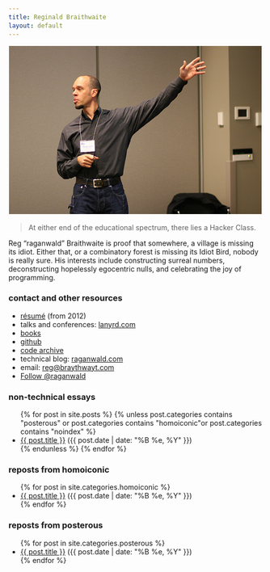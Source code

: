 ```yaml
---
title: Reginald Braithwaite
layout: default
---
```


[![copyright (c) 2008 photojunkie](/assets/images/reg_at_meshu.png)](http://www.flickr.com/photos/photojunkie/2510690700)

> At either end of the educational spectrum, there lies a Hacker Class.

Reg “raganwald” Braithwaite is proof that somewhere, a village is missing its idiot. Either that, or a combinatory forest is missing its Idiot Bird, nobody is really sure. His interests include constructing surreal numbers, deconstructing hopelessly egocentric nulls, and celebrating the joy of programming.

### contact and other resources

* [résumé](/assets/reginald/RegBraithwaite20120423.pdf) (from 2012)
* talks and conferences: [lanyrd.com](http://lanyrd.com/profile/raganwald/)
* [books](http://leanpub.com/u/raganwald)
* [github](http://github.com/raganwald)
* [code archive](http://github.com/raganwald-deprecated)
* technical blog: [raganwald.com](http://raganwald.com)
* email: [reg@braythwayt.com](mailto:reg@braythwayt.com)
* <a href="https://twitter.com/raganwald" class="twitter-follow-button" data-show-count="false">Follow @raganwald</a>
<script>!function(d,s,id){var js,fjs=d.getElementsByTagName(s)[0];if(!d.getElementById(id)){js=d.createElement(s);js.id=id;js.src="//platform.twitter.com/widgets.js";fjs.parentNode.insertBefore(js,fjs);}}(document,"script","twitter-wjs");</script>

### non-technical essays

<div class="related">
  <ul>
    {% for post in site.posts %}
      {% unless post.categories contains "posterous" or post.categories contains "homoiconic"or post.categories contains "noindex" %}
        <li>
    <a href="{{ post.url }}">{{ post.title }}</a> (<span>{{ post.date | date: "%B %e, %Y" }}</span>)
        </li>
      {% endunless %}
    {% endfor %}
  </ul>
</div>

### reposts from homoiconic

<div class="related">
  <ul>
    {% for post in site.categories.homoiconic %}
        <li>
    <a href="{{ post.url }}">{{ post.title }}</a> (<span>{{ post.date | date: "%B %e, %Y" }}</span>)
        </li>
    {% endfor %}
  </ul>
</div>

### reposts from posterous

<div class="related">
  <ul>
    {% for post in site.categories.posterous %}
        <li>
    <a href="{{ post.url }}">{{ post.title }}</a> (<span>{{ post.date | date: "%B %e, %Y" }}</span>)
        </li>
    {% endfor %}
  </ul>
</div>